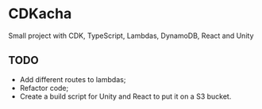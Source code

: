 # CDKacha
Small project with CDK, TypeScript, Lambdas, DynamoDB, React and Unity

## TODO
- Add different routes to lambdas;
- Refactor code;
- Create a build script for Unity and React to put it on a S3 bucket.
